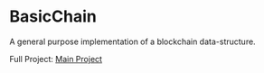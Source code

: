 # BasicChain
A general purpose implementation of a blockchain data-structure.

Full Project:
[Main Project](https://github.com/IE-Blockchain-Team/python_blockchain_app)
